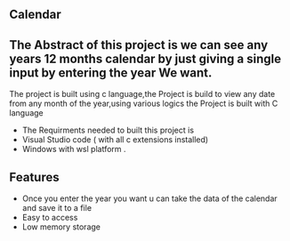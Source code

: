 ##                                   Calendar
## The Abstract of this project is we can see any years 12 months calendar by just giving a single input by entering the year We want.


The project is built using c language,the Project is build to view any date from any month of the year,using various logics the Project is built with C language 

- The Requirments needed to built this project is 
- Visual Studio code ( with all c extensions installed)
- Windows with  wsl platform .


## Features

- Once you enter the year you want u can take the data of the calendar and save it to a file 
- Easy to access 
- Low memory storage
